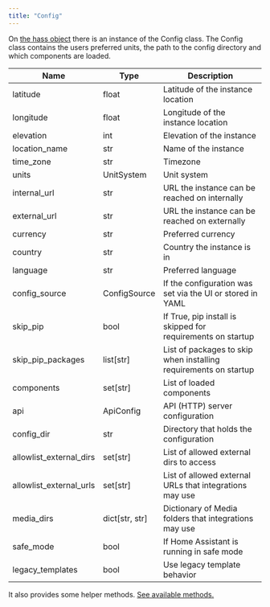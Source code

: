```yaml
---
title: "Config"
---
```


On [the hass object](./dev_101_hass.md) there is an instance of the Config class. The Config class contains the users preferred units, the path to the config directory and which components are loaded.

| Name | Type | Description |
| ---- | ---- | ----------- |
| latitude | float | Latitude of the instance location |
| longitude | float | Longitude of the instance location |
| elevation | int | Elevation of the instance |
| location_name | str | Name of the instance |
| time_zone | str | Timezone |
| units | UnitSystem | Unit system |
| internal_url | str | URL the instance can be reached on internally |
| external_url | str | URL the instance can be reached on externally |
| currency | str | Preferred currency |
| country | str | Country the instance is in |
| language | str | Preferred language |
| config_source | ConfigSource | If the configuration was set via the UI or stored in YAML |
| skip_pip | bool | If True, pip install is skipped for requirements on startup |
| skip_pip_packages | list[str] | List of packages to skip when installing requirements on startup |
| components | set[str] | List of loaded components |
| api | ApiConfig | API (HTTP) server configuration |
| config_dir | str | Directory that holds the configuration |
| allowlist_external_dirs | set[str] | List of allowed external dirs to access |
| allowlist_external_urls | set[str] | List of allowed external URLs that integrations may use |
| media_dirs | dict[str, str] | Dictionary of Media folders that integrations may use |
| safe_mode | bool | If Home Assistant is running in safe mode |
| legacy_templates | bool | Use legacy template behavior |

It also provides some helper methods. [See available methods.](https://dev-docs.home-assistant.io/en/dev/api/core.html#homeassistant.core.Config)
